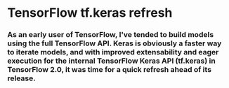 # TensorFlow tf.keras refresh

### As an early user of TensorFlow, I've tended to build models using the full TensorFlow API. Keras is obviously a faster way to iterate models, and with improved extensability and eager execution for the internal TensorFlow Keras API (tf.keras) in TensorFlow 2.0, it was time for a quick refresh ahead of its release.